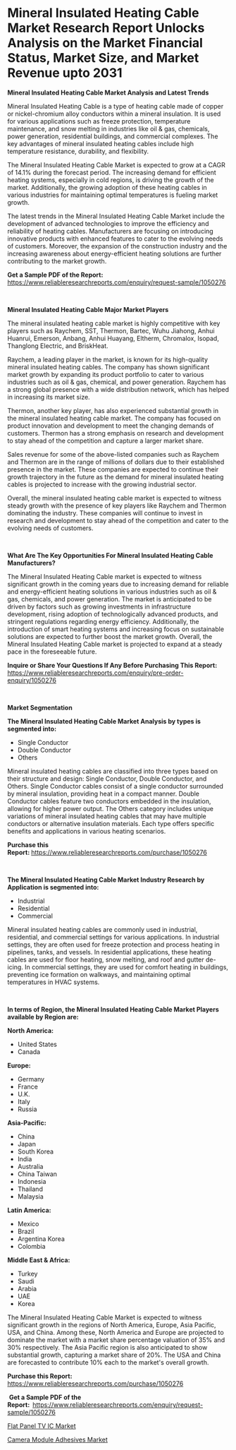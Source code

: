 <p><h1>Mineral Insulated Heating Cable Market Research Report Unlocks Analysis on the Market Financial Status, Market Size, and Market Revenue upto 2031</h1></p><p><strong>Mineral Insulated Heating Cable Market Analysis and Latest Trends</strong></p>
<p><p>Mineral Insulated Heating Cable is a type of heating cable made of copper or nickel-chromium alloy conductors within a mineral insulation. It is used for various applications such as freeze protection, temperature maintenance, and snow melting in industries like oil & gas, chemicals, power generation, residential buildings, and commercial complexes. The key advantages of mineral insulated heating cables include high temperature resistance, durability, and flexibility.</p><p>The Mineral Insulated Heating Cable Market is expected to grow at a CAGR of 14.1% during the forecast period. The increasing demand for efficient heating systems, especially in cold regions, is driving the growth of the market. Additionally, the growing adoption of these heating cables in various industries for maintaining optimal temperatures is fueling market growth.</p><p>The latest trends in the Mineral Insulated Heating Cable Market include the development of advanced technologies to improve the efficiency and reliability of heating cables. Manufacturers are focusing on introducing innovative products with enhanced features to cater to the evolving needs of customers. Moreover, the expansion of the construction industry and the increasing awareness about energy-efficient heating solutions are further contributing to the market growth.</p></p>
<p><strong>Get a Sample PDF of the Report:&nbsp;</strong> <a href="https://www.reliableresearchreports.com/enquiry/request-sample/1050276">https://www.reliableresearchreports.com/enquiry/request-sample/1050276</a></p>
<p>&nbsp;</p>
<p><strong>Mineral Insulated Heating Cable Major Market Players</strong></p>
<p><p>The mineral insulated heating cable market is highly competitive with key players such as Raychem, SST, Thermon, Bartec, Wuhu Jiahong, Anhui Huanrui, Emerson, Anbang, Anhui Huayang, Eltherm, Chromalox, Isopad, Thanglong Electric, and BriskHeat.</p><p>Raychem, a leading player in the market, is known for its high-quality mineral insulated heating cables. The company has shown significant market growth by expanding its product portfolio to cater to various industries such as oil & gas, chemical, and power generation. Raychem has a strong global presence with a wide distribution network, which has helped in increasing its market size.</p><p>Thermon, another key player, has also experienced substantial growth in the mineral insulated heating cable market. The company has focused on product innovation and development to meet the changing demands of customers. Thermon has a strong emphasis on research and development to stay ahead of the competition and capture a larger market share.</p><p>Sales revenue for some of the above-listed companies such as Raychem and Thermon are in the range of millions of dollars due to their established presence in the market. These companies are expected to continue their growth trajectory in the future as the demand for mineral insulated heating cables is projected to increase with the growing industrial sector.</p><p>Overall, the mineral insulated heating cable market is expected to witness steady growth with the presence of key players like Raychem and Thermon dominating the industry. These companies will continue to invest in research and development to stay ahead of the competition and cater to the evolving needs of customers.</p></p>
<p>&nbsp;</p>
<p><strong>What Are The Key Opportunities For Mineral Insulated Heating Cable Manufacturers?</strong></p>
<p><p>The Mineral Insulated Heating Cable market is expected to witness significant growth in the coming years due to increasing demand for reliable and energy-efficient heating solutions in various industries such as oil & gas, chemicals, and power generation. The market is anticipated to be driven by factors such as growing investments in infrastructure development, rising adoption of technologically advanced products, and stringent regulations regarding energy efficiency. Additionally, the introduction of smart heating systems and increasing focus on sustainable solutions are expected to further boost the market growth. Overall, the Mineral Insulated Heating Cable market is projected to expand at a steady pace in the foreseeable future.</p></p>
<p><strong>Inquire or Share Your Questions If Any Before Purchasing This Report:</strong> <a href="https://www.reliableresearchreports.com/enquiry/pre-order-enquiry/1050276">https://www.reliableresearchreports.com/enquiry/pre-order-enquiry/1050276</a></p>
<p>&nbsp;</p>
<p><strong>Market Segmentation</strong></p>
<p><strong>The Mineral Insulated Heating Cable Market Analysis by types is segmented into:</strong></p>
<p><ul><li>Single Conductor</li><li>Double Conductor</li><li>Others</li></ul></p>
<p><p>Mineral insulated heating cables are classified into three types based on their structure and design: Single Conductor, Double Conductor, and Others. Single Conductor cables consist of a single conductor surrounded by mineral insulation, providing heat in a compact manner. Double Conductor cables feature two conductors embedded in the insulation, allowing for higher power output. The Others category includes unique variations of mineral insulated heating cables that may have multiple conductors or alternative insulation materials. Each type offers specific benefits and applications in various heating scenarios.</p></p>
<p><strong>Purchase this Report:&nbsp;</strong><a href="https://www.reliableresearchreports.com/purchase/1050276">https://www.reliableresearchreports.com/purchase/1050276</a></p>
<p>&nbsp;</p>
<p><strong>The Mineral Insulated Heating Cable Market Industry Research by Application is segmented into:</strong></p>
<p><ul><li>Industrial</li><li>Residential</li><li>Commercial</li></ul></p>
<p><p>Mineral insulated heating cables are commonly used in industrial, residential, and commercial settings for various applications. In industrial settings, they are often used for freeze protection and process heating in pipelines, tanks, and vessels. In residential applications, these heating cables are used for floor heating, snow melting, and roof and gutter de-icing. In commercial settings, they are used for comfort heating in buildings, preventing ice formation on walkways, and maintaining optimal temperatures in HVAC systems.</p></p>
<p>&nbsp;</p>
<p><strong>In terms of Region, the Mineral Insulated Heating Cable Market Players available by Region are:</strong></p>
<p>
    <p> <strong> North America: </strong>
        <ul>
            <li>United States</li>
            <li>Canada</li>
        </ul>
        </p> 
    <p> <strong> Europe: </strong>
        <ul>
            <li>Germany</li>
            <li>France</li>
            <li>U.K.</li>
            <li>Italy</li>
            <li>Russia</li>
        </ul>
        </p> 
    <p> <strong> Asia-Pacific: </strong>
        <ul>
            <li>China</li>
            <li>Japan</li>
            <li>South Korea</li>
            <li>India</li>
            <li>Australia</li>
            <li>China Taiwan</li>
            <li>Indonesia</li>
            <li>Thailand</li>
            <li>Malaysia</li>
        </ul>
        </p> 
    <p> <strong> Latin America: </strong>
        <ul>
            <li>Mexico</li>
            <li>Brazil</li>
            <li>Argentina Korea</li>
            <li>Colombia</li>
        </ul>
        </p> 
    <p> <strong> Middle East & Africa: </strong>
        <ul>
            <li>Turkey</li>
            <li>Saudi</li>
            <li>Arabia</li>
            <li>UAE</li>
            <li>Korea</li>
        </ul>
    </p>
    </p>
<p><p>The Mineral Insulated Heating Cable Market is expected to witness significant growth in the regions of North America, Europe, Asia Pacific, USA, and China. Among these, North America and Europe are projected to dominate the market with a market share percentage valuation of 35% and 30% respectively. The Asia Pacific region is also anticipated to show substantial growth, capturing a market share of 20%. The USA and China are forecasted to contribute 10% each to the market's overall growth.</p></p>
<p><strong>Purchase this Report: </strong><a href="https://www.reliableresearchreports.com/purchase/1050276">https://www.reliableresearchreports.com/purchase/1050276</a></p>
<p>&nbsp;<strong>Get a Sample PDF of the Report:&nbsp;&nbsp;</strong><a href="https://www.reliableresearchreports.com/enquiry/request-sample/1050276">https://www.reliableresearchreports.com/enquiry/request-sample/1050276</a></p>
<p><strong></strong></p>
<p><p><a href="https://medium.com/@carlahoustonh51/flat-panel-tv-ic-market-outlook-industry-overview-and-forecast-2024-to-2031-3bdf6cefdd5d">Flat Panel TV IC Market</a></p><p><a href="https://iodized-pantydraco-05c.notion.site/Camera-Module-Adhesives-Market-with-the-goal-of-estimating-the-market-size-and-future-growth-potenti-1fd3a09597fe4b978f64edbfda2fa196">Camera Module Adhesives Market</a></p></p>